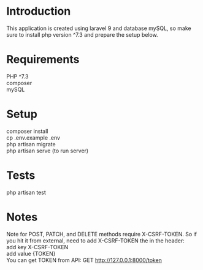 # Introduction
This application is created using laravel 9 and database mySQL, so make sure to install php version ^7.3 and prepare the setup below.

# Requirements
PHP ^7.3<br/>
composer<br/>
mySQL

# Setup
composer install<br/>
cp .env.example .env<br/>
php artisan migrate<br/>
php artisan serve (to run server)

# Tests
php artisan test

# Notes
Note for POST, PATCH, and DELETE methods require X-CSRF-TOKEN.
So if you hit it from external, need to add X-CSRF-TOKEN the in the header: <br/>
add key X-CSRF-TOKEN<br/>
add value {TOKEN}<br/>
You can get TOKEN from API: 
GET http://127.0.0.1:8000/token